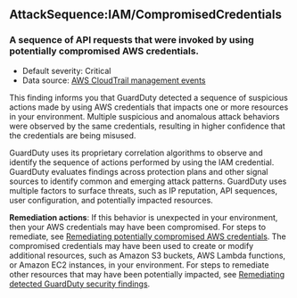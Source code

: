 AttackSequence:IAM/CompromisedCredentials
-----------------------------------------

### A sequence of API requests that were invoked by using potentially compromised AWS credentials.

* Default severity: Critical
* Data source: [AWS CloudTrail management events](https://docs.aws.amazon.com/guardduty/latest/ug/guardduty_data-sources.html#guardduty_controlplane)

This finding informs you that GuardDuty detected a sequence of suspicious actions made by using AWS credentials that impacts one or more resources in your environment. Multiple suspicious and anomalous attack behaviors were observed by the same credentials, resulting in higher confidence that the credentials are being misused.

GuardDuty uses its proprietary correlation algorithms to observe and identify the sequence of actions performed by using the IAM credential. GuardDuty evaluates findings across protection plans and other signal sources to identify common and emerging attack patterns. GuardDuty uses multiple factors to surface threats, such as IP reputation, API sequences, user configuration, and potentially impacted resources.

**Remediation actions**: If this behavior is unexpected in your environment, then your AWS credentials may have been compromised. For steps to remediate, see [Remediating potentially compromised AWS credentials](https://docs.aws.amazon.com/guardduty/latest/ug/compromised-creds.html). The compromised credentials may have been used to create or modify additional resources, such as Amazon S3 buckets, AWS Lambda functions, or Amazon EC2 instances, in your environment. For steps to remediate other resources that may have been potentially impacted, see [Remediating detected GuardDuty security findings](./guardduty_remediate.html).